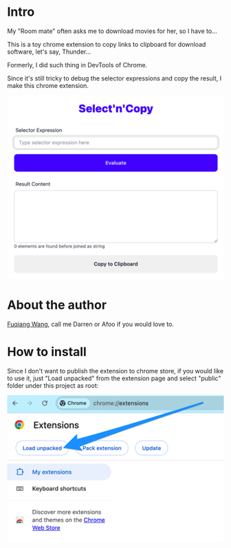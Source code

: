 # Intro

My "Room mate" often asks me to download movies for her, so I have to...

This is a toy chrome extension to copy links to clipboard for download software, let's say, Thunder... 

Formerly, I did such thing in DevTools of Chrome.

Since it's still tricky to debug the selector expressions and copy the result, I make this chrome extension.

![](images/screenshot.jpg)


# About the author

[Fuqiang Wang](https://afoo.me/), call me Darren or Afoo if you would love to. 



# How to install

Since I don't want to publish the extension to chrome store, if you would like to use it, just "Load unpacked" from the extension page and select "public" folder under this project as root:

![](images/install.png)



